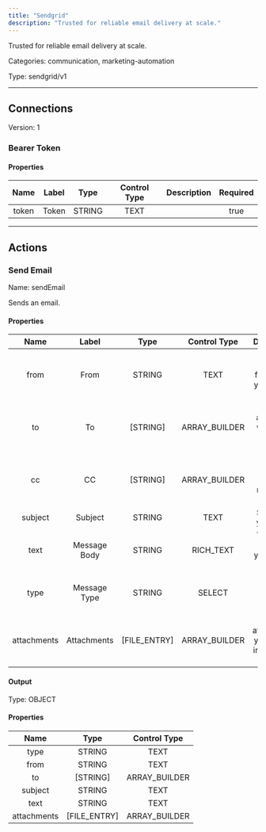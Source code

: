 ```yaml
---
title: "Sendgrid"
description: "Trusted for reliable email delivery at scale."
---
```


Trusted for reliable email delivery at scale.


Categories: communication, marketing-automation


Type: sendgrid/v1

<hr />



## Connections

Version: 1


### Bearer Token

#### Properties

|      Name       |      Label     |     Type     |     Control Type     |     Description     |     Required        |
|:--------------:|:--------------:|:------------:|:--------------------:|:-------------------:|:-------------------:|
| token | Token | STRING | TEXT  |  | true  |





<hr />



## Actions


### Send Email
Name: sendEmail

Sends an email.

#### Properties

|      Name       |      Label     |     Type     |     Control Type     |     Description     |     Required        |
|:--------------:|:--------------:|:------------:|:--------------------:|:-------------------:|:-------------------:|
| from | From | STRING | TEXT  |  Email address from which you want to send.  |  true  |
| to | To | [STRING] | ARRAY_BUILDER  |  Email addresses which you want to send to.  |  true  |
| cc | CC | [STRING] | ARRAY_BUILDER  |  Email address which receives a copy.  |  false  |
| subject | Subject | STRING | TEXT  |  Subject of your email  |  true  |
| text | Message Body | STRING | RICH_TEXT  |  This is the message you want to send  |  true  |
| type | Message Type | STRING | SELECT  |  Message type for your content  |  true  |
| attachments | Attachments | [FILE_ENTRY] | ARRAY_BUILDER  |  A list of attachments you want to include with the email.  |  false  |


#### Output



Type: OBJECT


#### Properties

|     Name     |     Type     |     Control Type     |
|:------------:|:------------:|:--------------------:|
| type | STRING | TEXT  |
| from | STRING | TEXT  |
| to | [STRING] | ARRAY_BUILDER  |
| subject | STRING | TEXT  |
| text | STRING | TEXT  |
| attachments | [FILE_ENTRY] | ARRAY_BUILDER  |








